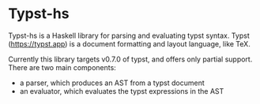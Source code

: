 # Typst-hs

Typst-hs is a Haskell library for parsing and evaluating typst
syntax.  Typst (<https://typst.app>) is a document formatting
and layout language, like TeX.

Currently this library targets v0.7.0 of typst, and offers only
partial support.  There are two main components:

- a parser, which produces an AST from a typst document
- an evaluator, which evaluates the typst expressions in the AST

